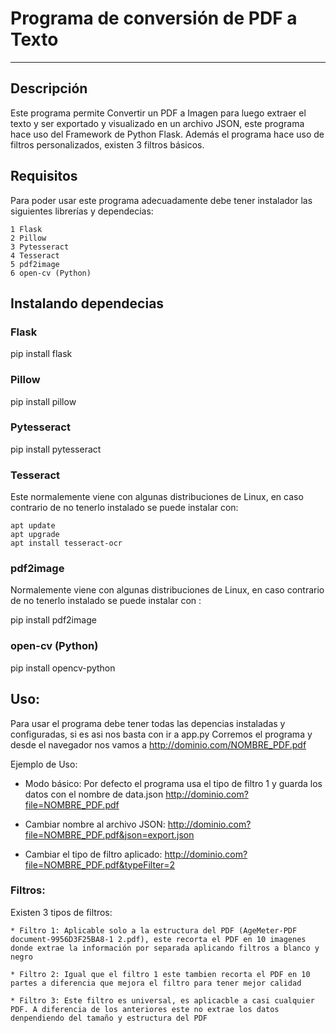 # Programa de conversión de PDF a Texto
***

## Descripción
Este programa permite Convertir un PDF a Imagen para luego extraer el texto y ser exportado y visualizado en un archivo JSON, este programa hace uso del Framework de Python Flask. Además el programa hace uso de filtros personalizados, existen 3 filtros básicos.

## Requisitos
Para poder usar este programa adecuadamente debe tener instalador las siguientes librerías y dependecias:

	1 Flask
	2 Pillow
	3 Pytesseract 
	4 Tesseract
	5 pdf2image
	6 open-cv (Python)

## Instalando dependecias

### Flask

pip install flask

### Pillow

pip install pillow

### Pytesseract

pip install pytesseract

### Tesseract

Este normalemente viene con algunas distribuciones de Linux, en caso contrario de no tenerlo instalado se puede instalar con:

	apt update
	apt upgrade
	apt install tesseract-ocr

### pdf2image

Normalemente viene con algunas distribuciones de Linux, en caso contrario de no tenerlo instalado se puede instalar con :

pip install pdf2image 

### open-cv (Python)
pip install opencv-python


## Uso:
Para usar el programa debe tener todas las depencias instaladas y configuradas, si es asi nos basta con ir a app.py Corremos el programa y desde el navegador nos vamos a http://dominio.com/NOMBRE_PDF.pdf

Ejemplo de Uso:
* Modo básico: Por defecto el programa usa el tipo de filtro 1 y guarda los datos con el nombre de data.json
	http://dominio.com?file=NOMBRE_PDF.pdf

* Cambiar nombre al archivo JSON:
	http://dominio.com?file=NOMBRE_PDF.pdf&json=export.json

* Cambiar el tipo de filtro aplicado:
	http://dominio.com?file=NOMBRE_PDF.pdf&typeFilter=2

### Filtros:

Existen 3 tipos de filtros:

	* Filtro 1: Aplicable solo a la estructura del PDF (AgeMeter-PDF document-9956D3F25BA8-1 2.pdf), este recorta el PDF en 10 imagenes donde extrae la información por separada aplicando filtros a blanco y negro

	* Filtro 2: Igual que el filtro 1 este tambien recorta el PDF en 10 partes a diferencia que mejora el filtro para tener mejor calidad

	* Filtro 3: Este filtro es universal, es aplicacble a casi cualquier PDF. A diferencia de los anteriores este no extrae los datos denpendiendo del tamaño y estructura del PDF
